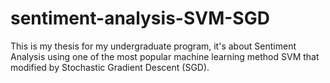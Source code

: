 # sentiment-analysis-SVM-SGD
This is my thesis for my undergraduate program, it's about Sentiment Analysis using one of the most popular machine learning method SVM that modified by Stochastic Gradient Descent (SGD).
